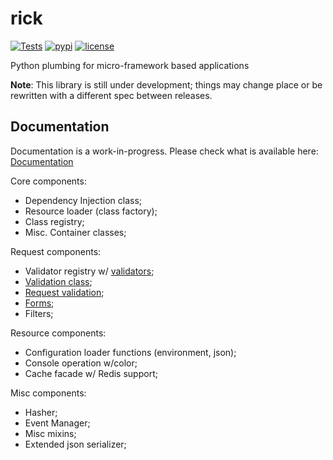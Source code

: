 # rick
[![Tests](https://github.com/oddbit-project/rick/workflows/Tests/badge.svg?branch=master)](https://github.com/oddbit-project/rick/actions)
[![pypi](https://img.shields.io/pypi/v/rick.svg)](https://pypi.org/project/rick/)
[![license](https://img.shields.io/pypi/l/rick.svg)](https://git.oddbit.org/OddBit/rick/src/branch/master/LICENSE)

Python plumbing for micro-framework based applications

**Note**: This library is still under development; things may change place or be rewritten with a different spec between
releases.


## Documentation

Documentation is a work-in-progress. Please check what is available here: [Documentation](https://oddbit-project.github.io/rick/) 

Core components:
- Dependency Injection class;
- Resource loader (class factory);
- Class registry;
- Misc. Container classes;

Request components:
- Validator registry w/ [validators](https://docs.oddbit.org/rick/validators/validator_list/);
- [Validation class](https://docs.oddbit.org/rick/validators/);
- [Request validation](https://docs.oddbit.org/rick/forms/requests/);
- [Forms](https://docs.oddbit.org/rick/forms/);
- Filters;

Resource components:
- Configuration loader functions (environment, json);
- Console operation w/color;
- Cache facade w/ Redis support;

Misc components:
- Hasher; 
- Event Manager;
- Misc mixins;
- Extended json serializer;

